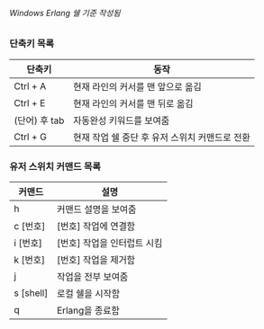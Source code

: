 ###### Windows Erlang 쉘 기준 작성됨



### 단축키 목록

| 단축키   | 동작                           |
| -------- | ------------------------------ |
| Ctrl + A | 현재 라인의 커서를 맨 앞으로 옮김 |
| Ctrl + E | 현재 라인의 커서를 맨 뒤로 옮김 |
| (단어) 후 tab | 자동완성 키워드를 보여줌 |
| Ctrl + G | 현재 작업 쉘 중단 후 유저 스위치 커맨드로 전환 |



### 유저 스위치 커맨드 목록

| 커맨드    | 설명                        |
| --------- | --------------------------- |
| h         | 커맨드 설명을 보여줌        |
| c [번호]  | [번호] 작업에 연결함        |
| i [번호]  | [번호] 작업을 인터럽트 시킴 |
| k [번호]  | [번호] 작업을 제거함        |
| j         | 작업을 전부 보여줌          |
| s [shell] | 로컬 쉘을 시작함            |
| q         | Erlang을 종료함             |

